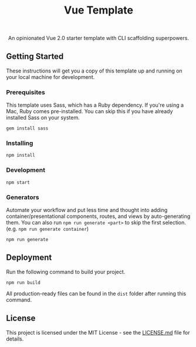 <h1 align="center"> Vue Template </h1> <br>

<p align="center">
  An opinionated Vue 2.0 starter template with CLI scaffolding superpowers.
</p>

## Getting Started

These instructions will get you a copy of this template up and running on your local machine for development.

### Prerequisites

This template uses Sass, which has a Ruby dependency. If you're using a Mac, Ruby comes pre-installed. You can skip this if you have already installed Sass on your system.

```
gem install sass
```

### Installing

```
npm install
```

### Development

```
npm start
```

### Generators
Automate your workflow and put less time and thought into adding container/presentational components, routes, and views by auto-generating them. You can also run `npm run generate <part>` to skip the first selection. (e.g. `npm run generate container`)

```
npm run generate
```

## Deployment

Run the following command to build your project.

```
npm run build
```

All production-ready files can be found in the `dist` folder after running this command.

## License

This project is licensed under the MIT License - see the [LICENSE.md](LICENSE.md) file for details.
